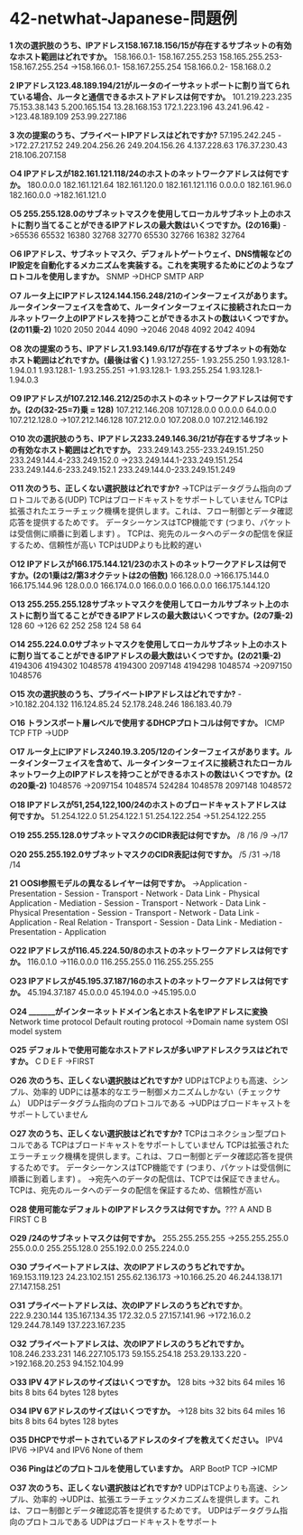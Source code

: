 # 42-netwhat-Japanese-問題例
**1 次の選択肢のうち、IPアドレス158.167.18.156/15が存在するサブネットの有効なホスト範囲はどれですか。**
158.166.0.1- 158.167.255.253
158.165.255.253- 158.167.255.254
->158.166.0.1- 158.167.255.254
158.166.0.2- 158.168.0.2

**2 IPアドレス123.48.189.194/21がルータのイーサネットポートに割り当てられている場合、ルータと通信できるホストアドレスは何ですか。**
101.219.223.235
75.153.38.143
5.200.165.154
13.28.168.153
172.1.223.196
43.241.96.42
->123.48.189.109
253.99.227.186

**3 次の提案のうち、プライベートIPアドレスはどれですか?**
57.195.242.245
->172.27.217.52
249.204.256.26
249.204.156.26
4.137.228.63
176.37.230.43
218.106.207.158

**○4 IPアドレスが182.161.121.118/24のホストのネットワークアドレスは何ですか。**
180.0.0.0
182.161.121.64
182.161.120.0
182.161.121.116
0.0.0.0
182.161.96.0
182.160.0.0
->182.161.121.0

**○5 255.255.128.0のサブネットマスクを使用してローカルサブネット上のホストに割り当てることができるIPアドレスの最大数はいくつですか。(2の16乗)**
->65536
65532
16380
32768
32770
65530
32766
16382
32764

**○6 IPアドレス、サブネットマスク、デフォルトゲートウェイ、DNS情報などのIP設定を自動化するメカニズムを実装する。これを実現するためにどのようなプロトコルを使用しますか。**
SNMP
->DHCP
SMTP
ARP

**○7 ルータ上にIPアドレス124.144.156.248/21のインターフェイスがあります。ルータインターフェイスを含めて、ルータインターフェイスに接続されたローカルネットワーク上のIPアドレスを持つことができるホストの数はいくつですか。(2の11乗-2)**
1020
2050
2044
4090
->2046
2048
4092
2042
4094

**○8 次の提案のうち、IPアドレス1.93.149.6/17が存在するサブネットの有効なホスト範囲はどれですか。(最後は省く)**
1.93.127.255- 1.93.255.250
1.93.128.1- 1.94.0.1
1.93.128.1- 1.93.255.251
->1.93.128.1- 1.93.255.254
1.93.128.1- 1.94.0.3

**○9 IPアドレスが107.212.146.212/25のホストのネットワークアドレスは何ですか。(2の(32-25=7)乗 = 128)**
107.212.146.208
107.128.0.0
0.0.0.0
64.0.0.0
107.212.128.0
->107.212.146.128
107.212.0.0
107.208.0.0
107.212.146.192

**○10 次の選択肢のうち、IPアドレス233.249.146.36/21が存在するサブネットの有効なホスト範囲はどれですか。**
233.249.143.255-233.249.151.250
233.249.144.4-233.249.152.0
->233.249.144.1-233.249.151.254
233.249.144.6-233.249.152.1
233.249.144.0-233.249.151.249

**○11 次のうち、正しくない選択肢はどれですか?**
->TCPはデータグラム指向のプロトコルである(UDP)
TCPはブロードキャストをサポートしていません
TCPは拡張されたエラーチェック機構を提供します。これは、フロー制御とデータ確認応答を提供するためです。
データシーケンスはTCP機能です (つまり、パケットは受信側に順番に到着します) 。
TCPは、宛先のルータへのデータの配信を保証するため、信頼性が高い
TCPはUDPよりも比較的遅い

**○12 IPアドレスが166.175.144.121/23のホストのネットワークアドレスは何ですか。(2の1乗は2/第3オクテットは2の倍数)**
166.128.0.0
->166.175.144.0
166.175.144.96
128.0.0.0
166.174.0.0
166.0.0.0
166.0.0.0
166.175.144.120

**○13 255.255.255.128サブネットマスクを使用してローカルサブネット上のホストに割り当てることができるIPアドレスの最大数はいくつですか。(2の7乗-2)**
128
60
->126
62
252
258
124
58
64

**○14 255.224.0.0サブネットマスクを使用してローカルサブネット上のホストに割り当てることができるIPアドレスの最大数はいくつですか。(2の21乗-2)**
4194306
4194302
1048578
4194300
2097148
4194298
1048574
->2097150
1048576

**○15 次の選択肢のうち、プライベートIPアドレスはどれですか?**
->10.182.204.132
116.124.85.24
52.178.248.246
186.183.40.79

**○16 トランスポート層レベルで使用するDHCPプロトコルは何ですか。**
ICMP
TCP
FTP
->UDP

**○17 ルータ上にIPアドレス240.19.3.205/12のインターフェイスがあります。ルータインターフェイスを含めて、ルータインターフェイスに接続されたローカルネットワーク上のIPアドレスを持つことができるホストの数はいくつですか。(2の20乗-2)**
1048576
->2097154
1048574
524284
1048578
2097148
1048572

**○18 IPアドレスが51,254,122,100/24のホストのブロードキャストアドレスは何ですか。**
51.254.122.0
51.254.122.1
51.254.122.254
->51.254.122.255

**○19 255.255.128.0サブネットマスクのCIDR表記は何ですか。**
/8
/16
/9
->/17

**○20 255.255.192.0サブネットマスクのCIDR表記は何ですか。**
/5
/31
->/18
/14

**21 ○OSI参照モデルの異なるレイヤーは何ですか。**
->Application - Presentation - Session - Transport - Network - Data Link - Physical
Application - Mediation - Session - Transport - Network - Data Link - Physical
Presentation - Session - Transport - Network - Data Link - Application - Real
Relation - Transport - Session - Data Link - Mediation - Presentation - Application

**○22 IPアドレスが116.45.224.50/8のホストのネットワークアドレスは何ですか。**
116.0.1.0
->116.0.0.0
116.255.255.0
116.255.255.255

**○23 IPアドレスが45.195.37.187/16のホストのネットワークアドレスは何ですか。**
45.194.37.187
45.0.0.0
45.194.0.0
->45.195.0.0

**○24 _______がインターネットドメイン名とホスト名をIPアドレスに変換**
Network time protocol
Default routing protocol
->Domain name system
OSI model system

**○25 デフォルトで使用可能なホストアドレスが多いIPアドレスクラスはどれですか。**
C
D
E
F
->FIRST

**○26 次のうち、正しくない選択肢はどれですか?**
UDPはTCPよりも高速、シンプル、効率的
UDPには基本的なエラー制御メカニズムしかない（チェックサム）
UDPはデータグラム指向のプロトコルである
->UDPはブロードキャストをサポートしていません

**○27 次のうち、正しくない選択肢はどれですか?**
TCPはコネクション型プロトコルである
TCPはブロードキャストをサポートしていません
TCPは拡張されたエラーチェック機構を提供します。これは、フロー制御とデータ確認応答を提供するためです。
データシーケンスはTCP機能です (つまり、パケットは受信側に順番に到着します) 。
->宛先へのデータの配信は、TCPでは保証できません。
TCPは、宛先のルータへのデータの配信を保証するため、信頼性が高い

**○28 使用可能なデフォルトのIPアドレスクラスは何ですか。**???
A AND B
FIRST
C
B

**○29 /24のサブネットマスクは何ですか。**
255.255.255.255
->255.255.255.0
255.0.0.0
255.255.128.0
255.192.0.0
255.224.0.0

**○30 プライベートアドレスは、次のIPアドレスのうちどれですか。**
169.153.119.123
24.23.102.151
255.62.136.173
->10.166.25.20
46.244.138.171
27.147.158.251

**○31 プライベートアドレスは、次のIPアドレスのうちどれですか**。
222.9.230.144
135.167.134.35
172.32.0.5
27.157.141.96
->172.16.0.2
129.244.78.149
137.223.167.235

**○32 プライベートアドレスは、次のIPアドレスのうちどれですか。**
108.246.233.231
146.227.105.173
59.155.254.18
253.29.133.220
->192.168.20.253
94.152.104.99

**○33 IPV 4アドレスのサイズはいくつですか。**
128 bits
->32 bits
64 miles
16 bits
8 bits
64 bytes
128 bytes

**○34 IPV 6アドレスのサイズはいくつですか。**
->128 bits
32 bits
64 miles
16 bits
8 bits
64 bytes
128 bytes

**○35 DHCPでサポートされているアドレスのタイプを教えてください。**
IPV4
IPV6
->IPV4 and IPV6
None of them

**○36 Pingはどのプロトコルを使用していますか。**
ARP
BootP
TCP
->ICMP

**○37 次のうち、正しくない選択肢はどれですか?**
UDPはTCPよりも高速、シンプル、効率的
->UDPは、拡張エラーチェックメカニズムを提供します。これは、フロー制御とデータ確認応答を提供するためです。
UDPはデータグラム指向のプロトコルである
UDPはブロードキャストをサポート
